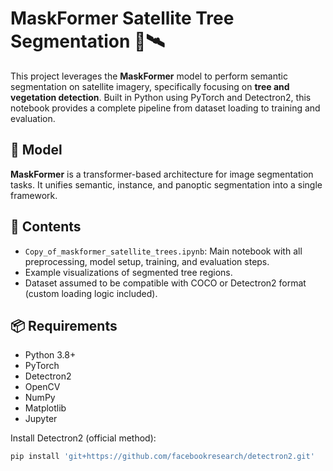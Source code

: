 # MaskFormer Satellite Tree Segmentation 🌳🛰️

This project leverages the **MaskFormer** model to perform semantic segmentation on satellite imagery, specifically focusing on **tree and vegetation detection**. Built in Python using PyTorch and Detectron2, this notebook provides a complete pipeline from dataset loading to training and evaluation.

## 🧠 Model

**MaskFormer** is a transformer-based architecture for image segmentation tasks. It unifies semantic, instance, and panoptic segmentation into a single framework.

## 📁 Contents

- `Copy_of_maskformer_satellite_trees.ipynb`: Main notebook with all preprocessing, model setup, training, and evaluation steps.
- Example visualizations of segmented tree regions.
- Dataset assumed to be compatible with COCO or Detectron2 format (custom loading logic included).

## 📦 Requirements

- Python 3.8+
- PyTorch
- Detectron2
- OpenCV
- NumPy
- Matplotlib
- Jupyter

Install Detectron2 (official method):
```bash
pip install 'git+https://github.com/facebookresearch/detectron2.git'
